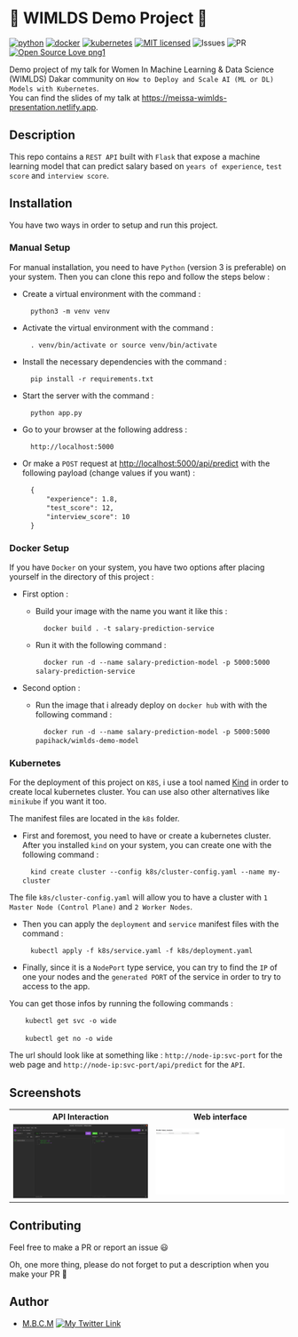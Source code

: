 # 🚀 WIMLDS Demo Project 🚀

[![python](https://img.shields.io/badge/Python-3776AB?style=for-the-badge&logo=python&logoColor=white)](https://img.shields.io/badge/Python-3776AB?style=for-the-badge&logo=python&logoColor=white)
[![docker](https://img.shields.io/badge/docker-3776AB?style=for-the-badge&logo=docker&logoColor=white)](https://img.shields.io/badge/docker-3776AB?style=for-the-badge&logo=docker&logoColor=white)
[![kubernetes](https://img.shields.io/badge/kubernetes-3776AB?style=for-the-badge&logo=kubernetes&logoColor=white)](https://img.shields.io/badge/kubernetes-3776AB?style=for-the-badge&logo=kubernetes&logoColor=white)
[![MIT licensed](https://img.shields.io/badge/license-mit-blue?style=for-the-badge&logo=appveyor)](./LICENSE)
![Issues](https://img.shields.io/github/issues/PapiHack/wimlds-demo?style=for-the-badge&logo=appveyor)
![PR](https://img.shields.io/github/issues-pr/PapiHack/wimlds-demo?style=for-the-badge&logo=appveyor)
[![Open Source Love png1](https://badges.frapsoft.com/os/v1/open-source.png?v=103)](https://github.com/ellerbrock/open-source-badges/)

Demo project of my talk for Women In Machine Learning & Data Science (WIMLDS) Dakar community on `How to Deploy and Scale AI (ML or DL) Models with Kubernetes`.  
You can find the slides of my talk at <https://meissa-wimlds-presentation.netlify.app>.

## Description

This repo contains a `REST API` built with `Flask` that expose a machine learning model that can predict salary based on `years of experience`, `test score` and `interview score`.

## Installation

You have two ways in order to setup and run this project.

### Manual Setup

For manual installation, you need to have `Python` (version 3 is preferable) on your system. Then you can clone this repo and follow the steps below :

- Create a virtual environment with the command :
        
        python3 -m venv venv

- Activate the virtual environment with the command :
        
        . venv/bin/activate or source venv/bin/activate

- Install the necessary dependencies with the command :
        
        pip install -r requirements.txt

- Start the server with the command :
        
        python app.py

- Go to your browser at the following address :
        
        http://localhost:5000

- Or make a `POST` request at <http://localhost:5000/api/predict> with the following payload (change values if you want) :
        
        {
            "experience": 1.8,
            "test_score": 12,
            "interview_score": 10 
        }

### Docker Setup

If you have `Docker` on your system, you have two options after placing yourself in the directory of this project :

- First option :

    - Build your image with the name you want it like this :

            docker build . -t salary-prediction-service

    - Run it with the following command :

            docker run -d --name salary-prediction-model -p 5000:5000 salary-prediction-service

- Second option :

    - Run the image that i already deploy on `docker hub` with with the following command :

            docker run -d --name salary-prediction-model -p 5000:5000 papihack/wimlds-demo-model
    

### Kubernetes

For the deployment of this project on `K8S`, i use a tool named [Kind](https://kind.sigs.k8s.io/docs/user/quick-start/) in order to create local kubernetes cluster.
You can use also other alternatives like `minikube` if you want it too.

The manifest files are located in the `k8s` folder.

- First and foremost, you need to have or create a kubernetes cluster. After you installed `kind` on your system, you can create one with the following command :

        kind create cluster --config k8s/cluster-config.yaml --name my-cluster

The file `k8s/cluster-config.yaml` will allow you to have a cluster with `1 Master Node (Control Plane)` and `2 Worker Nodes`.

- Then you can apply the `deployment` and `service` manifest files with the command :

        kubectl apply -f k8s/service.yaml -f k8s/deployment.yaml

- Finally, since it is a `NodePort` type service, you can try to find the `IP` of one your nodes and the `generated PORT` of the service in order to try to access to the app.

You can get those infos by running the following commands :

        kubectl get svc -o wide

        kubectl get no -o wide

The url should look like at something like : `http://node-ip:svc-port` for the web page and `http://node-ip:svc-port/api/predict` for the `API`.

## Screenshots

<table>
    <tr>
        <th>API Interaction</th>
        <th>Web interface</th>
    </tr>
    <tr>
        <td><img src="./screenshots/wimlds-demo.png"/></td>
        <td><img src="./screenshots/wimlds-demo-web.png"/></td>
    </tr>
</table>

## Contributing

Feel free to make a PR or report an issue 😃

Oh, one more thing, please do not forget to put a description when you make your PR 🙂

## Author

- [M.B.C.M](https://itdev.sn)
[![My Twitter Link](https://img.shields.io/twitter/follow/the_it_dev?style=social)](https://twitter.com/the_it_dev)
